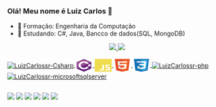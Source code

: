 ### Olá! Meu nome é Luiz Carlos 👋

- 🔭 Formação: Engenharia da Computação
- 🌱 Estudando: C#, Java, Bancco de dados(SQL, MongoDB)

<div align="center">
  <a href="https://github.com/LuizCarlossr">
  <img height="180em" src="https://github-readme-stats.vercel.app/api?username=LuizCarlossr&show_icons=true&theme=dark&include_all_commits=true&count_private=true"/>
  <img height="180em" src="https://github-readme-stats.vercel.app/api/top-langs/?username=LuizCarlossr&layout=compact&langs_count=7&theme=dark"/>
</div>

<div style="display: inline_block"><br>
  <img align="center" alt="LuizCarlossr-Csharp" height="30" width="40"
src="https://cdn.jsdelivr.net/gh/devicons/devicon/icons/c/c-original.svg" />
  <img align="center" alt="LuizCarlossr-Csharp" height="30" width="40" src="https://raw.githubusercontent.com/devicons/devicon/master/icons/csharp/csharp-original.svg">
  <img align="center" alt="LuizCarlossr-Js" height="30" width="40" src="https://raw.githubusercontent.com/devicons/devicon/master/icons/javascript/javascript-plain.svg">
  <img align="center" alt="LuizCarlossr-HTML" height="30" width="40" src="https://raw.githubusercontent.com/devicons/devicon/master/icons/html5/html5-original.svg">
  <img align="center" alt="LuizCarlossr-CSS" height="30" width="40" src="https://raw.githubusercontent.com/devicons/devicon/master/icons/css3/css3-original.svg">
 <img align="center" alt="LuizCarlossr-php" height="40" width="50"   
src="https://cdn.jsdelivr.net/gh/devicons/devicon/icons/php/php-original.svg" />
  <img align="center" alt="LuizCarlossr-microsoftsqlserver" height="30" width="40"
 src="https://cdn.jsdelivr.net/gh/devicons/devicon/icons/microsoftsqlserver/microsoftsqlserver-plain-wordmark.svg" />
  
</div>
  
  ##
 
<div> 
  <a href="https://www.youtube.com/channel/UCav-XfUBMXA8o_yd-HbwpCQ" target="_blank"><img src="https://img.shields.io/badge/YouTube-FF0000?style=for-the-badge&logo=youtube&logoColor=white" target="_blank"></a>
  <a href="https://www.facebook.com/luizcarlossr/" target="_blank"><img src="https://img.shields.io/badge/Facebook-1877F2?style=for-the-badge&logo=facebook&logoColor=whitetarget="target="_blank"></a>  
  <a href="https://www.instagram.com/luizcarlossrbr/" target="_blank"><img src="https://img.shields.io/badge/-Instagram-%23E4405F?style=for-the-badge&logo=instagram&logoColor=white" target="_blank"></a>
 	<a href="https://www.twitch.tv/luizcarlossr" target="_blank"><img src="https://img.shields.io/badge/Twitch-9146FF?style=for-the-badge&logo=twitch&logoColor=white" target="_blank"></a>
  <a href = "mailto:luizcarlossr@gmail.com"><img src="https://img.shields.io/badge/-Gmail-%23333?style=for-the-badge&logo=gmail&logoColor=white" target="_blank"></a>
  <a href="https://www.linkedin.com/in/luiz-carlos-soares-do-ros%C3%A1rio-663b7614b/" target="_blank"><img src="https://img.shields.io/badge/-LinkedIn-%230077B5?style=for-the-badge&logo=linkedin&logoColor=white" target="_blank"></a> 


